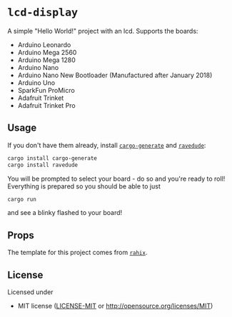 `lcd-display`
==================
A simple "Hello World!" project with an lcd. Supports the boards:

 - Arduino Leonardo
 - Arduino Mega 2560
 - Arduino Mega 1280
 - Arduino Nano
 - Arduino Nano New Bootloader (Manufactured after January 2018)
 - Arduino Uno
 - SparkFun ProMicro
 - Adafruit Trinket
 - Adafruit Trinket Pro

## Usage
If you don't have them already, install [`cargo-generate`] and [`ravedude`]:

```bash
cargo install cargo-generate
cargo install ravedude
```

You will be prompted to select your board - do so and you're ready to roll!
Everything is prepared so you should be able to just

```bash
cargo run
```

and see a blinky flashed to your board!

## Props
The template for this project comes from [`rahix`].

[`rahix`]: https://github.com/Rahix/avr-hal-template.git
[`cargo-generate`]: https://github.com/cargo-generate/cargo-generate
[`ravedude`]: https://github.com/Rahix/avr-hal/tree/main/ravedude

## License
Licensed under

 - MIT license
   ([LICENSE-MIT](LICENSE-MIT) or <http://opensource.org/licenses/MIT>)
